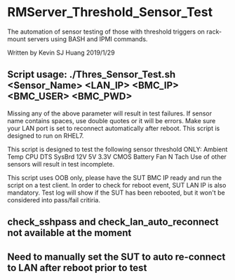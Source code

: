# RMServer_Threshold_Sensor_Test
The automation of sensor testing of those with threshold triggers on rack-mount servers using BASH and IPMI commands.

Written by Kevin SJ Huang 2019/1/29

## Script usage: ./Thres_Sensor_Test.sh <Sensor_Name> <LAN_IP> <BMC_IP> <BMC_USER> <BMC_PWD>

Missing any of the above parameter will result in test failures.
If sensor name contains spaces, use double quotes or it will be errors.
Make sure your LAN port is set to reconnect automatically after reboot.
This script is designed to run on RHEL7.

This script is designed to test the following sensor threshold ONLY:
Ambient Temp
CPU DTS
SysBrd 12V 5V 3.3V
CMOS Battery
Fan N Tach
Use of other sensors will result in test incomplete.

This script uses OOB only, please have the SUT BMC IP ready and run the script on a test client.
In order to check for reboot event, SUT LAN IP is also mandatory.
Test log will show if the SUT has been rebooted, but it won't be considered into pass/fail critiria.

## check_sshpass and check_lan_auto_reconnect not available at the moment
## Need to manually set the SUT to auto re-connect to LAN after reboot prior to test
